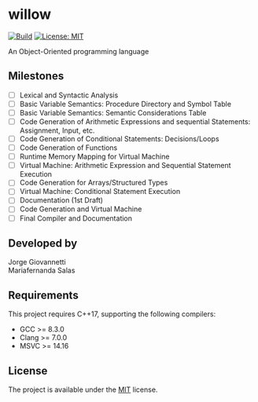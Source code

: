 # willow
[![Build](https://github.com/JorgeGiovannetti/willow/actions/workflows/build.yml/badge.svg)](https://github.com/JorgeGiovannetti/willow/actions/workflows/build.yml)
[![License: MIT](https://img.shields.io/badge/License-MIT-yellow.svg)](https://opensource.org/licenses/MIT)


An Object-Oriented programming language

## Milestones

- [ ] Lexical and Syntactic Analysis
- [ ] Basic Variable Semantics: Procedure Directory and Symbol Table
- [ ] Basic Variable Semantics: Semantic Considerations Table
- [ ] Code Generation of Arithmetic Expressions and sequential Statements: Assignment, Input, etc.
- [ ] Code Generation of Conditional Statements: Decisions/Loops
- [ ] Code Generation of Functions
- [ ] Runtime Memory Mapping for Virtual Machine
- [ ] Virtual Machine: Arithmetic Expression and Sequential Statement Execution
- [ ] Code Generation for Arrays/Structured Types
- [ ] Virtual Machine: Conditional Statement Execution
- [ ] Documentation (1st Draft)
- [ ] Code Generation and Virtual Machine
- [ ] Final Compiler and Documentation

## Developed by
Jorge Giovannetti \
Mariafernanda Salas

## Requirements
This project requires C++17, supporting the following compilers:
* GCC >= 8.3.0
* Clang >= 7.0.0
* MSVC >= 14.16

## License
The project is available under the [MIT](https://opensource.org/licenses/MIT) license.
